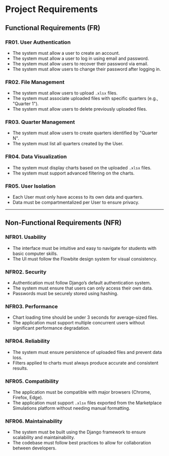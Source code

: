 # Project Requirements

## Functional Requirements (FR)

### FR01. User Authentication
- The system must allow a user to create an account.
- The system must allow a user to log in using email and password.
- The system must allow users to recover their password via email.
- The system must allow users to change their password after logging in.

### FR02. File Management
- The system must allow users to upload `.xlsx` files.
- The system must associate uploaded files with specific quarters (e.g., "Quarter 1").
- The system must allow users to delete previously uploaded files.

### FR03. Quarter Management
- The system must allow users to create quarters identified by "Quarter N".
- The system must list all quarters created by the User.

### FR04. Data Visualization
- The system must display charts based on the uploaded `.xlsx` files.
- The system must support advanced filtering on the charts.

### FR05. User Isolation
- Each User must only have access to its own data and quarters.
- Data must be compartmentalized per User to ensure privacy.

---

## Non-Functional Requirements (NFR)

### NFR01. Usability
- The interface must be intuitive and easy to navigate for students with basic computer skills.
- The UI must follow the Flowbite design system for visual consistency.

### NFR02. Security
- Authentication must follow Django’s default authentication system.
- The system must ensure that users can only access their own data.
- Passwords must be securely stored using hashing.

### NFR03. Performance
- Chart loading time should be under 3 seconds for average-sized files.
- The application must support multiple concurrent users without significant performance degradation.

### NFR04. Reliability
- The system must ensure persistence of uploaded files and prevent data loss.
- Filters applied to charts must always produce accurate and consistent results.

### NFR05. Compatibility
- The application must be compatible with major browsers (Chrome, Firefox, Edge).
- The application must support `.xlsx` files exported from the Marketplace Simulations platform without needing manual formatting.

### NFR06. Maintainability
- The system must be built using the Django framework to ensure scalability and maintainability.
- The codebase must follow best practices to allow for collaboration between developers.
